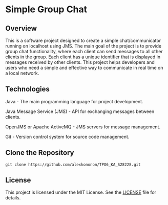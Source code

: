 # Simple Group Chat

## Overview

This is a software project designed to create a simple chat/communicator running on localhost using JMS. The main goal of the project is to provide group chat functionality, where each client can send messages to all other clients in the group. Each client has a unique identifier that is displayed in messages received by other clients. This project helps developers and users who need a simple and effective way to communicate in real time on a local network.

## Technologies

Java - The main programming language for project development.

Java Message Service (JMS) - API for exchanging messages between clients.

OpenJMS or Apache ActiveMQ - JMS servers for message management.

Git - Version control system for source code management.

## Clone the Repository

```
git clone https://github.com/alexkononon/TPO6_KA_S28228.git
```

## License

This project is licensed under the MIT License. See the [LICENSE](LICENSE.txt) file for details.
